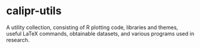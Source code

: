 # calipr-utils
A utility collection, consisting of R plotting code, libraries and themes, useful LaTeX commands, obtainable datasets, and various programs used in research.
